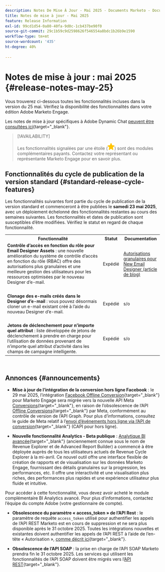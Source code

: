 ```yaml
---
description: Notes De Mise À Jour - Mai 2025 - Documents Marketo - Documentation Du Produit
title: Notes de mise à jour - Mai 2025
feature: Release Information
exl-id: 99cd1d54-0a80-40fa-9d0c-1cb437be90f0
source-git-commit: 29c1b59c9d2598626f546554a8bdc1b26b9e1590
workflow-type: tm+mt
source-wordcount: '435'
ht-degree: 40%

---
```


# Notes de mise à jour : mai 2025 {#release-notes-may-25}

Vous trouverez ci-dessous toutes les fonctionnalités incluses dans la version du 25 mai. Vérifiez la disponibilité des fonctionnalités dans votre édition Adobe Marketo Engage.

Les notes de mise à jour spécifiques à Adobe Dynamic Chat [peuvent être consultées ici](/help/marketo/release-notes/dynamic-chat.md){target="_blank"}.

>[!AVAILABILITY]
>
>Les fonctionnalités signalées par une étoile (![étoile](assets/yellow-star.png)) sont des modules complémentaires payants. Contactez votre représentant ou représentante Marketo Engage pour en savoir plus.

## Fonctionnalités du cycle de publication de la version standard {#standard-release-cycle-features}

Les fonctionnalités suivantes font partie du cycle de publication de la version standard et commenceront à être publiées le **samedi 23 mai 2025**, avec un déploiement échelonné des fonctionnalités restantes au cours des semaines suivantes. Les fonctionnalités et dates de publication sont susceptibles d’être modifiées. Vérifiez le statut en regard de chaque fonctionnalité.

<table style="table-layout:auto">
 <tbody>
 <tr>
   <th style="width:65%">Fonctionnalité</th>
   <th style="width:10%">Statut</th>
   <th style="width:25%">Documentation</th>
  </tr>
  <tr>
   <td><strong>Contrôle d’accès en fonction du rôle pour Email Designer Assets</strong> : une nouvelle amélioration du système de contrôle d’accès en fonction du rôle (RBAC) offre des autorisations plus granulaires et une meilleure gestion des utilisateurs pour les ressources optimisées par le nouveau Designer d’e-mail.</td>
   <td>Expédié</td>
   <td><a href="https://nation.marketo.com/t5/latest-product-innovations/product-updates-granular-permissions-to-new-email-designer/ba-p/357057">Autorisations granulaires pour New Email Designer (article de blog)</a></td>
  </tr>
  <tr>
   <td> </td>
   <td> </td>
   <td> </td>
  </tr>
  <tr>
   <td><strong>Clonage des e-mails créés dans le Designer d’e-mail</strong> : vous pouvez désormais cloner un e-mail existant créé à l’aide du nouveau Designer d’e-mail.</td>
   <td>Expédié</td>
   <td>s/o</td>
  </tr>
  <tr>
   <td> </td>
   <td> </td>
   <td> </td>
  </tr>
  <tr>
   <td><strong>Jetons de déclenchement pour n’importe quel attribut</strong> : liste développée de jetons de déclenchement à prendre en charge pour l’utilisation de données provenant de n’importe quel attribut d’activité dans les champs de campagne intelligente.</td>
   <td>Expédié</td>
   <td>s/o</td>
  </tr>
 </tbody>
</table>
<br/>

## Annonces {#announcements}

* **Mise à jour de l’intégration de la conversion hors ligne Facebook** : le 29 mai 2025, l’intégration [Facebook Offline Conversion](https://experienceleague.adobe.com/en/docs/marketo/using/product-docs/demand-generation/facebook/set-up-facebook-offline-conversions){target="_blank"} pour Marketo Engage sera migrée vers la nouvelle API Meta [Conversions](https://developers.facebook.com/docs/marketing-api/conversions-api){target="_blank"}, en raison de l’obsolescence de l’API [Offline Conversions](https://developers.facebook.com/docs/marketing-api/offline-conversions/){target="_blank"} par Meta, conformément au contrôle de version de l’API Graph. Pour plus d’informations, consultez le guide de Meta relatif à l’[envoi d’événements hors ligne via l’API de conversion](https://developers.facebook.com/docs/marketing-api/conversions-api/offline-events/){target="_blank"} (CAPI pour hors ligne).

* **Nouvelle fonctionnalité Analytics - Beta publique** : [Analytique BI avancée](/help/marketo/product-docs/reporting/advanced-bi-analytics/overview.md){target="_blank"} (anciennement connue sous le nom de Revenue Explorer et de Advanced Report Builder) a commencé à être déployée auprès de tous les utilisateurs actuels de Revenue Cycle Explorer à la mi-avril. Ce nouvel outil offre une interface flexible de création de rapports et de visualisation sur les données Marketo Engage, fournissant des détails granulaires sur la progression, les performances, etc. Il offre une interactivité et une visualisation plus riches, des performances plus rapides et une expérience utilisateur plus fluide et intuitive.

Pour accéder à cette fonctionnalité, vous devez avoir acheté le module complémentaire BI Analytics avancé. Pour plus d’informations, contactez l’équipe du compte Adobe (votre gestionnaire de compte).

* **Obsolescence du paramètre « access_token » de l’API Rest** : le paramètre de requête `access_token` utilisé pour authentifier les appels de l’API REST Marketo est en cours de suppression et ne sera plus disponible après le 31 octobre 2025. Toutes les intégrations nouvelles et existantes doivent authentifier les appels de l’API REST à l’aide de l’en-tête « Autorisation », [comme décrit ici](https://experienceleague.adobe.com/fr/docs/marketo-developer/marketo/rest/authentication){target="_blank"}.

* **Obsolescence de l’API SOAP** : la prise en charge de l’API SOAP Marketo prendra fin le 31 octobre 2025. Les services qui utilisent les fonctionnalités de l’API SOAP doivent être migrés vers l’[API REST](https://experienceleague.adobe.com/fr/docs/marketo-developer/marketo/rest/rest-api){target="_blank"}.

